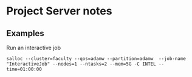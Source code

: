 # Project Server notes

## Examples

Run an interactive job

```
salloc --cluster=faculty --qos=adamw --partition=adamw  --job-name "InteractiveJob" --nodes=1 --ntasks=2 --mem=5G -C INTEL --time=01:00:00
```
